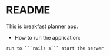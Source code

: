 # README

This is breakfast planner app.

* How to run the application:

`run to ```rails s``` start the server`